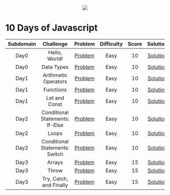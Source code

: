 <p align="center"><a href="https://www.hackerrank.com/valmirchagas88"><img src="https://i0.wp.com/gradsingames.com/wp-content/uploads/2016/05/856771_668224053197841_1943699009_o.png" ></a></p>

# 10 Days of Javascript

|       Subdomain       |                 Challenge                 |                                             Problem                                              | Difficulty | Score |                                             Solution                                              |
| :-------------------: | :---------------------------------------: | :----------------------------------------------------------------------------------------------: | :--------: | :---: | :-----------------------------------------------------------------------------------------------: |
|     Day0      |      Hello, World!      |             [Problem](https://www.hackerrank.com/challenges/js10-hello-world/problem)              |    Easy    |   10   |   [Solution](/Day0/01-Hello%2C%20World!.js)   |
|     Day0      |              Data Types              |               [Problem](https://www.hackerrank.com/challenges/js10-data-types/problem)                |    Easy    |  10   |              [Solution](/Day0/02-Data%20Types.js)               |
|     Day1      |          Arithmetic Operators           |       [Problem](https://www.hackerrank.com/challenges/js10-arithmetic-operators/problem)       |    Easy    |  10   |           [Solution](/Day1/03-Arithmetic%20Operators.js)            |
|     Day1      |              Functions             |             [Problem](https://www.hackerrank.com/challenges/js10-function/problem)             |    Easy    |  10   |            [Solution](/Day1/04-Functions.js)            |
|     Day1      |              Let and Const             |             [Problem](https://www.hackerrank.com/challenges/js10-let-and-const/problem)             |    Easy    |  10   |            [Solution](/Day1/05-Let%20and%20Const.js)            |
|     Day2      |              Conditional Statements: If-Else             |             [Problem](https://www.hackerrank.com/challenges/js10-if-else/problem)             |    Easy    |  10   |        [Solution](Day2/06-Conditional%20Statements:%20If-Else.js)                |
|     Day2      |             Loops             |             [Problem](https://www.hackerrank.com/challenges/js10-loops/problem)             |    Easy    |  10   |        [Solution](Day2/07-Loops.js)              |
|     Day2      |             Conditional Statements: Switch             |             [Problem](https://www.hackerrank.com/challenges/js10-switch/problem)             |    Easy    |  10   |          [Solution](Day2/08-Switch.js)     |
|     Day3      |             Arrays             |             [Problem](https://www.hackerrank.com/challenges/js10-arrays/problem)             |    Easy    |  15   |         [Solution](Day3/9-Arrays.js)                |
|     Day3      |             Throw             |             [Problem](https://www.hackerrank.com/challenges/js10-throw/problem)             |    Easy    |  15   |         [Solution](Day3/10-Throw.js)               |
|     Day3      |             Try, Catch, and Finally             |             [Problem](https://www.hackerrank.com/challenges/js10-try-catch-and-finally/problem)             |    Easy    |  15   |      [Solution](Day3/11-Try,%20Catch,%20and%20Finally.js)                 |
